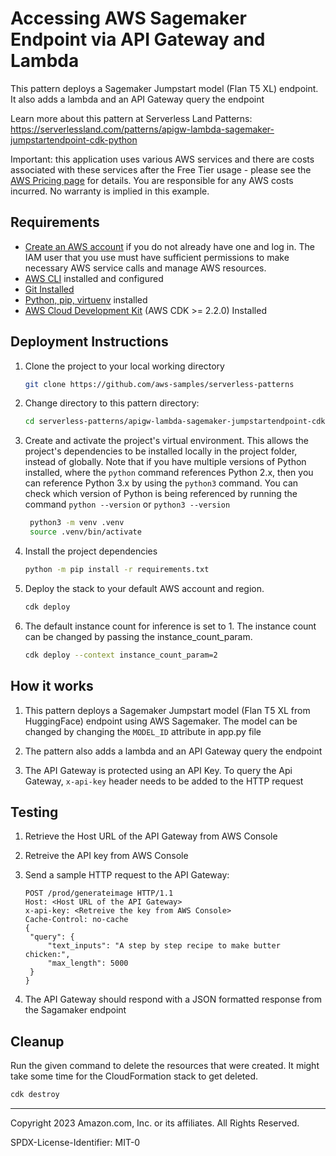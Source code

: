 # Accessing AWS Sagemaker Endpoint via API Gateway and Lambda

This pattern deploys a Sagemaker Jumpstart model (Flan T5 XL) endpoint. It also adds a lambda and an API Gateway query the endpoint

Learn more about this pattern at Serverless Land Patterns: https://serverlessland.com/patterns/apigw-lambda-sagemaker-jumpstartendpoint-cdk-python

Important: this application uses various AWS services and there are costs associated with these services after the Free Tier usage - please see the [AWS Pricing page](https://aws.amazon.com/pricing/) for details. You are responsible for any AWS costs incurred. No warranty is implied in this example.

## Requirements

* [Create an AWS account](https://portal.aws.amazon.com/gp/aws/developer/registration/index.html) if you do not already have one and log in. The IAM user that you use must have sufficient permissions to make necessary AWS service calls and manage AWS resources.
* [AWS CLI](https://docs.aws.amazon.com/cli/latest/userguide/install-cliv2.html) installed and configured
* [Git Installed](https://git-scm.com/book/en/v2/Getting-Started-Installing-Git)
* [Python, pip, virtuenv](https://docs.aws.amazon.com/cdk/latest/guide/work-with-cdk-python.html) installed
* [AWS Cloud Development Kit](https://docs.aws.amazon.com/cdk/v2/guide/getting_started.html) (AWS CDK >= 2.2.0) Installed

## Deployment Instructions

1. Clone the project to your local working directory

   ```sh
   git clone https://github.com/aws-samples/serverless-patterns
   ```

2. Change directory to this pattern directory:
    ```sh
    cd serverless-patterns/apigw-lambda-sagemaker-jumpstartendpoint-cdk-python
    ```
3. Create and activate the project's virtual environment. This allows the project's dependencies to be installed locally in the project folder, instead of globally. Note that if you have multiple versions of Python installed, where the `python` command references Python 2.x, then you can reference Python 3.x by using the `python3` command. You can check which version of Python is being referenced by running the command `python --version` or `python3 --version`

   ```sh
    python3 -m venv .venv
    source .venv/bin/activate
   ```

4. Install the project dependencies

   ```sh
   python -m pip install -r requirements.txt
   ```

5. Deploy the stack to your default AWS account and region. 

   ```sh
   cdk deploy
   ```

6. The default instance count for inference is set to 1. The instance count can be changed by passing the instance_count_param. 

   ```sh
   cdk deploy --context instance_count_param=2

   ```


## How it works

1. This pattern deploys a Sagemaker Jumpstart model (Flan T5 XL from HuggingFace) endpoint using AWS Sagemaker. The model can be changed by changing the ```MODEL_ID``` attribute in app.py file

2. The pattern also adds a lambda and an API Gateway query the endpoint

3. The API Gateway is protected using an API Key. To query the Api Gateway, ```x-api-key``` header needs to be added to the HTTP request
 

## Testing

1. Retrieve the Host URL of the API Gateway from AWS Console

2. Retreive the API key from AWS Console

3. Send a sample HTTP request to the API Gateway:
   ```
   POST /prod/generateimage HTTP/1.1
   Host: <Host URL of the API Gateway>
   x-api-key: <Retreive the key from AWS Console>
   Cache-Control: no-cache
   {
    "query": {
        "text_inputs": "A step by step recipe to make butter chicken:",
        "max_length": 5000
    }
   }

   ```

4.  The API Gateway should respond with a JSON formatted response from the Sagamaker endpoint


## Cleanup

Run the given command to delete the resources that were created. It might take some time for the CloudFormation stack to get deleted.

```sh
cdk destroy
```

----
Copyright 2023 Amazon.com, Inc. or its affiliates. All Rights Reserved.

SPDX-License-Identifier: MIT-0